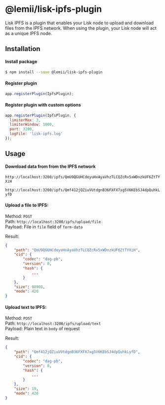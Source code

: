# @lemii/lisk-ipfs-plugin

Lisk IPFS is a plugin that enables your Lisk node to upload and download files from the IPFS network. When using the plugin, your Lisk node will act as a unique IPFS node.

## Installation

#### Install package

```sh
$ npm install --save @lemii/lisk-ipfs-plugin
```

#### Register plugin

```js
app.registerPlugin(IpfsPlugin);
```

#### Register plugin with custom options

```js
app.registerPlugin(IpfsPlugin, {
  limiterMax: 3,
  limiterWindow: 1000,
  port: 3200,
  logFile: 'lisk-ipfs.log'
});
```

## Usage

#### Download data from from the IPFS network

`http://localhost:3200/ipfs/QmU9QGUHCdeyuHxAyaVhzTLCQZcRx5xWDnzkUF6ZtTYXiH`

`http://localhost:3200/ipfs/Qmf412jQZiuVUtdgnB36FXFX7xg5V6KEbSJ4dpQuhkLyfD`

#### Upload a file to IPFS:

Method: `POST`  
Path: `http://localhost:3200/ipfs/upload/file`  
Payload: File in `file` field of `form-data`

Result:

```json
{
    "path": "QmU9QGUHCdeyuHxAyaVhzTLCQZcRx5xWDnzkUF6ZtTYXiH",
    "cid": {
        "codec": "dag-pb",
        "version": 0,
        "hash": {
            ...
        }
    },
    "size": 98908,
    "mode": 420
}
```

#### Upload text to IPFS:

Method: `POST`  
Path: `http://localhost:3200/ipfs/upload/text`  
Payload: Plain text in `body` of request

Result:

```json
{
    "path": "Qmf412jQZiuVUtdgnB36FXFX7xg5V6KEbSJ4dpQuhkLyfD",
    "cid": {
        "codec": "dag-pb",
        "version": 0,
        "hash": {
            ...
        }
    },
    "size": 19,
    "mode": 420
}
```
